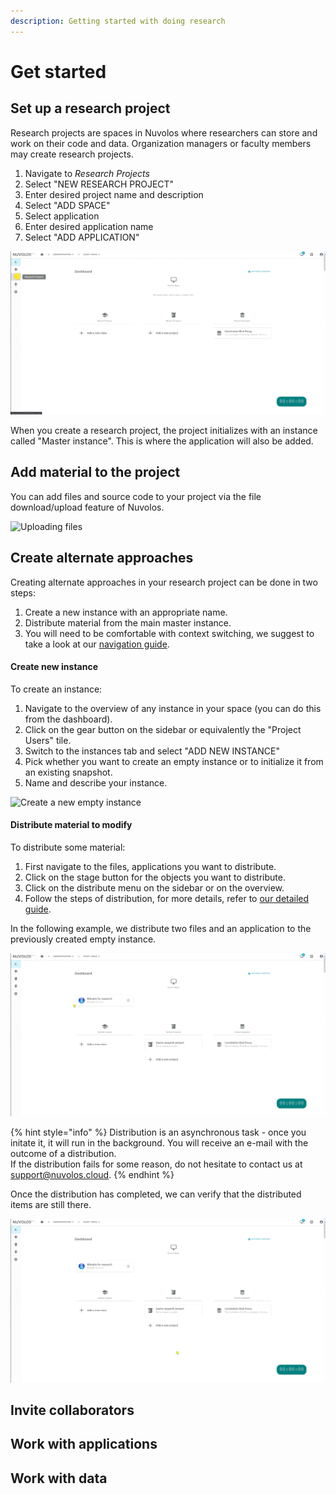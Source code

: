 ```yaml
---
description: Getting started with doing research
---
```


# Get started

## Set up a research project

Research projects are spaces in Nuvolos where researchers can store and work on their code and data. Organization managers or faculty members may create research projects.

1. Navigate to _Research Projects_
2. Select "NEW RESEARCH PROJECT"
3. Enter desired project name and description
4. Select "ADD SPACE"
5. Select application
6. Enter desired application name
7. Select "ADD APPLICATION"

![Creating a research project](../.gitbook/assets/create_research_project_ed.gif)

When you create a research project, the project initializes with an instance called "Master instance". This is where the application will also be added.

## Add material to the project

You can add files and source code to your project via the file download/upload feature of Nuvolos.

![Uploading files](../.gitbook/assets/research_upload_file_ed.gif)

## Create alternate approaches

Creating alternate approaches in your research project can be done in two steps:

1. Create a new instance with an appropriate name.
2. Distribute material from the main master instance.
3. You will need to be comfortable with context switching, we suggest to take a look at our [navigation guide](../getting-started/navigation-in-nuvolos.md).

#### Create new instance

To create an instance:

1. Navigate to the overview of any instance in your space \(you can do this from the dashboard\).
2. Click on the gear button on the sidebar or equivalently the "Project Users" tile.
3. Switch to the instances tab and select "ADD NEW INSTANCE"
4. Pick whether you want to create an empty instance or to initialize it from an existing snapshot.
5. Name and describe your instance.

![Create a new empty instance](../.gitbook/assets/create_instance_ed.gif)

#### Distribute material to modify

To distribute some material:

1. First navigate to the files, applications you want to distribute.
2. Click on the stage button for the objects you want to distribute.
3. Click on the distribute menu on the sidebar or on the overview.
4. Follow the steps of distribution, for more details, refer to [our detailed guide](../getting-started/distribute-objects-in-nuvolos/).

In the following example, we distribute two files and an application to the previously created empty instance.

![Distributing material to an empty instance](../.gitbook/assets/research_distribute_ed.gif)

{% hint style="info" %}
Distribution is an asynchronous task - once you initate it, it will run in the background. You will receive an e-mail with the outcome of a distribution.  
If the distribution fails for some reason, do not hesitate to contact us at [support@nuvolos.cloud](mailto:support@nuvolos.cloud).
{% endhint %}

Once the distribution has completed, we can verify that the distributed items are still there.

![Switching to the alternate instance with the new content in](../.gitbook/assets/verify_distribute_ed.gif)

## Invite collaborators



## Work with applications



## Work with data







